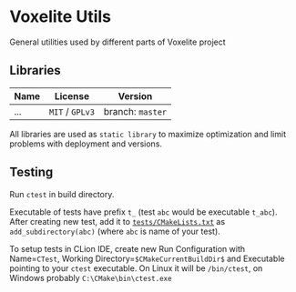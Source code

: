 # Voxelite Utils

General utilities used by different parts of Voxelite project

## Libraries

| Name | License | Version |
|------|---------|---------|
| ... | `MIT` / `GPLv3` | branch: `master` |

All libraries are used as `static library` to maximize optimization and limit problems with deployment and versions.

## Testing

Run `ctest` in build directory.

Executable of tests have prefix `t_` (test `abc` would be executable `t_abc`).
After creating new test, add it to [`tests/CMakeLists.txt`](tests/CMakeLists.txt) as `add_subdirectory(abc)` (where `abc` is name of your test).

To setup tests in CLion IDE, create new Run Configuration with Name=`CTest`, Working Directory=`$CMakeCurrentBuildDir$` and Executable pointing to your `ctest` executable.
On Linux it will be `/bin/ctest`, on Windows probably `C:\CMake\bin\ctest.exe` 
